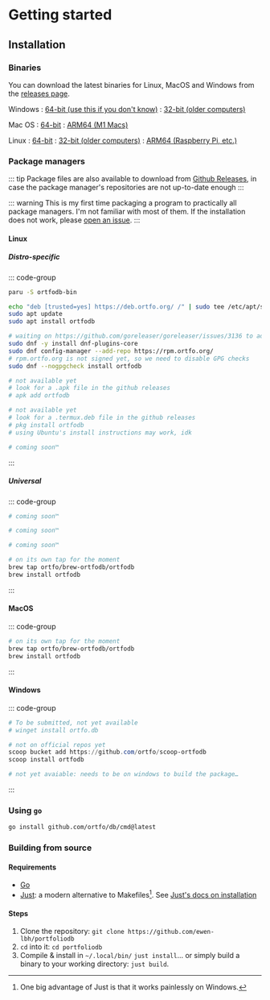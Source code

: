 # Getting started
## Installation
### Binaries

You can download the latest binaries for Linux, MacOS and Windows from the [releases page](https://github.com/ortfo/db/releases/latest).

Windows
: [64-bit (use this if you don't know)](https://github.com/ortfo/db/releases/latest/download/ortfodb_windows_amd64.exe)
: [32-bit (older computers)](https://github.com/ortfo/db/releases/latest/download/ortfodb_windows_386.exe)

Mac OS
: [64-bit](https://github.com/ortfo/db/releases/latest/download/ortfodb_darwin_amd64)
: [ARM64 (M1 Macs)](https://github.com/ortfo/db/releases/latest/download/ortfodb_darwin_arm64)

Linux
: [64-bit](https://github.com/ortfo/db/releases/latest/download/ortfodb_linux_amd64)
: [32-bit (older computers)](https://github.com/ortfo/db/releases/latest/download/ortfodb_linux_386)
: [ARM64 (Raspberry Pi, etc.)](https://github.com/ortfo/db/releases/latest/download/ortfodb_linux_arm64)


### Package managers

::: tip
Package files are also available to download from [Github Releases](https://github.com/ortfo/db/releases), in case the package manager's repositories are not up-to-date enough
:::

::: warning
This is my first time packaging a program to practically all package managers. I'm not familiar with most of them. If the installation does not work, please [open an issue](https://github.com/ortfo/db/issues/new).
:::

#### Linux

##### Distro-specific

::: code-group

```bash [Arch Linux (AUR)]
paru -S ortfodb-bin
```

```bash [Ubuntu, Debian]
echo "deb [trusted=yes] https://deb.ortfo.org/ /" | sudo tee /etc/apt/sources.list.d/ortfo.list
sudo apt update
sudo apt install ortfodb
```

```bash [Fedora]
# waiting on https://github.com/goreleaser/goreleaser/issues/3136 to add it to COPR
sudo dnf -y install dnf-plugins-core
sudo dnf config-manager --add-repo https://rpm.ortfo.org/
# rpm.ortfo.org is not signed yet, so we need to disable GPG checks
sudo dnf --nogpgcheck install ortfodb
```

```bash [Alpine Linux]
# not available yet
# look for a .apk file in the github releases
# apk add ortfodb
```

```bash [Termux]
# not available yet
# look for a .termux.deb file in the github releases
# pkg install ortfodb
# using Ubuntu's install instructions may work, idk
```

```bash [Nix]
# coming soon™
```

:::

##### Universal

::: code-group

```bash [Snap]
# coming soon™
```

```bash [Flatpak]
# coming soon™
```

```bash [AppImage]
# coming soon™
```

```bash [Homebrew]
# on its own tap for the moment
brew tap ortfo/brew-ortfodb/ortfodb
brew install ortfodb
```

:::

#### MacOS

::: code-group

```bash [Homebrew]
# on its own tap for the moment
brew tap ortfo/brew-ortfodb/ortfodb
brew install ortfodb
```

:::

#### Windows

::: code-group

```powershell [WinGet]
# To be submitted, not yet available
# winget install ortfo.db
```

```powershell [Scoop]
# not on official repos yet
scoop bucket add https://github.com/ortfo/scoop-ortfodb
scoop install ortfodb
```

```powershell [Chocolatey]
# not yet avaiable: needs to be on windows to build the package…
```

:::

### Using `go`

```bash
go install github.com/ortfo/db/cmd@latest
```

### Building from source

#### Requirements

- [Go](https://go.dev)
- [Just](https://just.systems): a modern alternative to Makefiles[^1]. See [Just's docs on installation](https://github.com/casey/just?tab=readme-ov-file#installation)

#### Steps

1. Clone the repository: `git clone https://github.com/ewen-lbh/portfoliodb`
2. `cd` into it: `cd portfoliodb`
3. Compile & install in `~/.local/bin/` `just install`... or simply build a binary to your working directory: `just build`.

[^1]: One big advantage of Just is that it works painlessly on Windows.
